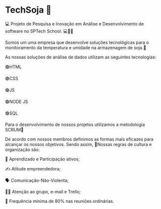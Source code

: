 # TechSoja 🌱
💻 Projeto de Pesquisa e Inovação em Análise e Desenvolvimento de software no SPTech School. 💻🧑‍🎓


Somos um uma empresa que desenvolve soluções tecnológicas para o monitoramento da temperatura e umidade na armazenagem de soja.🌱

As nossas soluções de análise de dados utilizam as seguintes tecnologias:

🟢HTML

🟢CSS

🟢JS

🟢NODE JS

🟢SQL

Para o desenvolvimento de nossos projetos utilizamos a metodologia SCRUM🏉

De acordo com nossos membros definimos as formas mais eficazes para alcançar os nossos objetivos. Sendo assim,
📜Nossas regras de cultura e organização são:

  🙋 Aprendizado e Participação ativos;

  ✍️ Atitude empreendedora;

  🗣️ Comunicação-Não-Violenta;

  🧑‍💻 Atenção ao grupo, e-mail e Trello;

  👥 Frequência mínima de 80% nas reuniões ordinárias.
